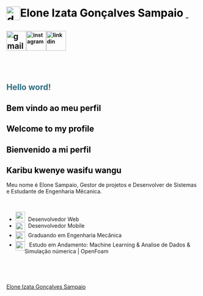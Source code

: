 <!-- #######  YAY, I AM THE SOURCE EDITOR! #########-->
<h1 style="color: #5e9ca0;"><span style="color: #000000;">Elone Izata Gon&ccedil;alves Sampaio&nbsp;<img style="float: left;" src="https://image.flaticon.com/icons/svg/3079/3079079.svg" alt="developer" width="36" height="36" /></span><span style="color: #2e6c80;"><a title="linkdin" href="https://br.linkedin.com/in/elone-sampaio-559218128" target="_blank" rel="noopener">&nbsp;</a></span></h1>
<h2 style="text-align: justify;"><a title="gmail" href="mailto:elonesampaio@gmail.com?Subject=Hello%20world!" target="_blank" rel="noopener"><img src="https://image.flaticon.com/icons/svg/732/732200.svg" alt="gmail" width="52" height="52" /></a><a style="font-size: 14px;" title="instagram" href="https://www.instagram.com/elonesampaio/" target="_blank" rel="noopener"><img src="https://image.flaticon.com/icons/svg/2111/2111463.svg" alt="instagram" width="52" height="52" /></a><span style="font-size: 14px;"><a title="Linkdin" href="https://br.linkedin.com/in/elone-sampaio-559218128" target="_blank" rel="noopener"><img src="https://image.flaticon.com/icons/svg/145/145807.svg" alt="linkdin" width="52" height="52" /></a></span></h2>
<h2 style="text-align: justify;">&nbsp;</h2>
<h2 style="text-align: justify;"><span style="color: #2e6c80;">Hello word! </span></h2>
<h2><span style="color: #000000;">Bem vindo ao meu perfil</span></h2>
<h2><span style="color: #000000;">Welcome to my profile</span></h2>
<h2><span style="color: #000000;">Bienvenido a mi perfil</span></h2>
<h2><span style="color: #000000;">Karibu kwenye wasifu wangu</span></h2>
<p>Meu nome &eacute; Elone Sampaio, Gestor de projetos e Desenvolver de Sistemas e Estudante de Engenharia M&ecirc;canica.</p>
<p>&nbsp;</p>
<ul>
<li style="clear: both;"><img src="https://image.flaticon.com/icons/svg/1688/1688502.svg" alt="web" width="25" height="25" />&nbsp; Desenvolvedor Web</li>
<li style="clear: both;"><img style="float: left;" src="https://image.flaticon.com/icons/svg/1688/1688502.svg" alt="web" width="25" height="25" />&nbsp; Desenvolvedor Mobile</li>
<li style="clear: both;"><img style="float: left;" src="https://image.flaticon.com/icons/svg/2937/2937767.svg" alt="mecanica" width="25" height="25" />&nbsp; Graduando em Engenharia Mec&acirc;nica</li>
<li style="clear: both;"><img style="float: left;" src="https://image.flaticon.com/icons/svg/1688/1688502.svg" width="24" height="24" />&nbsp; &nbsp;Estudo em Andamento: Machine Learning &amp; Analise de Dados &amp; Simulação númerica | OpenFoam</li>
</ul>
<p>&nbsp; &nbsp; &nbsp; &nbsp; &nbsp; &nbsp; &nbsp;</p>
<p><strong>&nbsp;</strong></p>

<div class="LI-profile-badge"  data-version="v1" data-size="medium" data-locale="pt_BR" data-type="horizontal" data-theme="light" data-vanity="elonesampaio"><a class="LI-simple-link" href='https://br.linkedin.com/in/elonesampaio?trk=profile-badge'>Elone Izata Gonçalves Sampaio</a></div>

